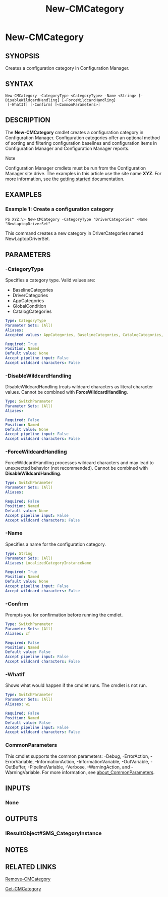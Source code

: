 ﻿---
description: Creates a configuration category in Configuration Manager.
external help file: AdminUI.PS.dll-Help.xml
Module Name: ConfigurationManager
ms.date: 05/05/2019
schema: 2.0.0
title: New-CMCategory
---

# New-CMCategory

## SYNOPSIS
Creates a configuration category in Configuration Manager.

## SYNTAX

```
New-CMCategory -CategoryType <CategoryType> -Name <String> [-DisableWildcardHandling] [-ForceWildcardHandling]
 [-WhatIf] [-Confirm] [<CommonParameters>]
```

## DESCRIPTION
The **New-CMCategory** cmdlet creates a configuration category in Configuration Manager.
Configuration categories offer an optional method of sorting and filtering configuration baselines and configuration items in Configuration Manager and Configuration Manager reports.

> [!NOTE]
> Configuration Manager cmdlets must be run from the Configuration Manager site drive.
> The examples in this article use the site name **XYZ**. For more information, see the
> [getting started](/powershell/sccm/overview) documentation.

## EXAMPLES

### Example 1: Create a configuration category
```
PS XYZ:\> New-CMCategory -CategoryType "DriverCategories" -Name "NewLaptopDriverSet"
```

This command creates a new category in DriverCategories named NewLaptopDriverSet.

## PARAMETERS

### -CategoryType
Specifies a category type.
Valid values are:

- BaselineCategories
- DriverCategories
- AppCategories
- GlobalCondition
- CatalogCategories

```yaml
Type: CategoryType
Parameter Sets: (All)
Aliases:
Accepted values: AppCategories, BaselineCategories, CatalogCategories, DriverCategories, UserCategories

Required: True
Position: Named
Default value: None
Accept pipeline input: False
Accept wildcard characters: False
```

### -DisableWildcardHandling
DisableWildcardHandling treats wildcard characters as literal character values. Cannot be combined with **ForceWildcardHandling**.

```yaml
Type: SwitchParameter
Parameter Sets: (All)
Aliases:

Required: False
Position: Named
Default value: None
Accept pipeline input: False
Accept wildcard characters: False
```

### -ForceWildcardHandling
ForceWildcardHandling processes wildcard characters and may lead to unexpected behavior (not recommended). Cannot be combined with **DisableWildcardHandling**.

```yaml
Type: SwitchParameter
Parameter Sets: (All)
Aliases:

Required: False
Position: Named
Default value: None
Accept pipeline input: False
Accept wildcard characters: False
```

### -Name
Specifies a name for the configuration category.

```yaml
Type: String
Parameter Sets: (All)
Aliases: LocalizedCategoryInstanceName

Required: True
Position: Named
Default value: None
Accept pipeline input: False
Accept wildcard characters: False
```

### -Confirm
Prompts you for confirmation before running the cmdlet.

```yaml
Type: SwitchParameter
Parameter Sets: (All)
Aliases: cf

Required: False
Position: Named
Default value: False
Accept pipeline input: False
Accept wildcard characters: False
```

### -WhatIf
Shows what would happen if the cmdlet runs.
The cmdlet is not run.

```yaml
Type: SwitchParameter
Parameter Sets: (All)
Aliases: wi

Required: False
Position: Named
Default value: False
Accept pipeline input: False
Accept wildcard characters: False
```

### CommonParameters
This cmdlet supports the common parameters: -Debug, -ErrorAction, -ErrorVariable, -InformationAction, -InformationVariable, -OutVariable, -OutBuffer, -PipelineVariable, -Verbose, -WarningAction, and -WarningVariable. For more information, see [about_CommonParameters](http://go.microsoft.com/fwlink/?LinkID=113216).

## INPUTS

### None

## OUTPUTS

### IResultObject#SMS_CategoryInstance

## NOTES

## RELATED LINKS

[Remove-CMCategory](Remove-CMCategory.md)

[Get-CMCategory](Get-CMCategory.md)


